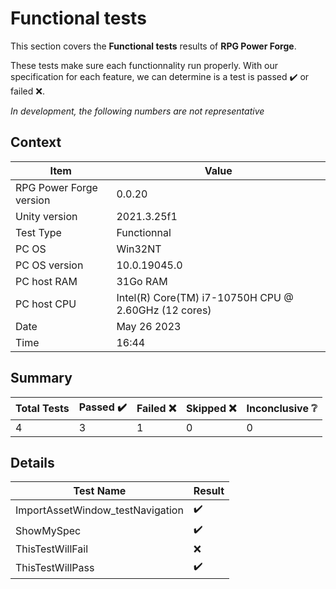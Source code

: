 # Functional tests

This section covers the **Functional tests** results of **RPG Power Forge**.

These tests make sure each functionnality run properly. With our specification for each feature, we can determine is a test is passed ✔️ or failed ❌.

*In development, the following numbers are not representative*

## Context

Item|Value
--|---
RPG Power Forge version| 0.0.20
Unity version| 2021.3.25f1
Test Type| Functionnal
PC OS| Win32NT
PC OS version| 10.0.19045.0
PC host RAM| 31Go RAM
PC host CPU| Intel(R) Core(TM) i7-10750H CPU @ 2.60GHz (12 cores)
Date| May 26 2023
Time| 16:44

## Summary

Total Tests|Passed ✔️|Failed ❌|Skipped ❌|Inconclusive ❔
-------|--------|---|---|---
4|3|1|0|0

## Details

Test Name|Result
-------|--------
ImportAssetWindow_testNavigation| ✔️
ShowMySpec| ✔️
ThisTestWillFail| ❌
ThisTestWillPass| ✔️
